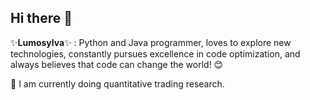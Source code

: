 ## Hi there 👋

✨**Lumosylva**✨ : Python and Java programmer, loves to explore new technologies, constantly pursues excellence in code optimization, and always believes that code can change the world! 😊

🔭 I am currently doing quantitative trading research.
